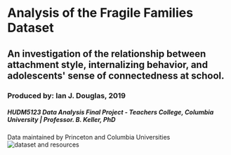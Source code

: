 # Analysis of the Fragile Families Dataset
## An investigation of the relationship between attachment style, internalizing behavior, and adolescents' sense of connectedness at school.
### Produced by: Ian J. Douglas, 2019
##### HUDM5123 Data Analysis Final Project - Teachers College, Columbia University | Professor. B. Keller, PhD
Data maintained by Princeton and Columbia Universities ![dataset and resources](https://fragilefamilies.princeton.edu/)






